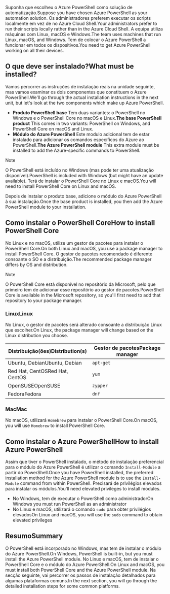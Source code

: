 <span data-ttu-id="f0c9c-101">Suponha que escolheu o Azure PowerShell como solução de automatização.</span><span class="sxs-lookup"><span data-stu-id="f0c9c-101">Suppose you have chosen Azure PowerShell as your automation solution.</span></span> <span data-ttu-id="f0c9c-102">Os administradores preferem executar os scripts localmente em vez de no Azure Cloud Shell.</span><span class="sxs-lookup"><span data-stu-id="f0c9c-102">Your administrators prefer to run their scripts locally rather than in the Azure Cloud Shell.</span></span> <span data-ttu-id="f0c9c-103">A equipa utiliza máquinas com Linux, macOS e Windows.</span><span class="sxs-lookup"><span data-stu-id="f0c9c-103">The team uses machines that run Linux, macOS, and Windows.</span></span> <span data-ttu-id="f0c9c-104">Tem de colocar o Azure PowerShell a funcionar em todos os dispositivos.</span><span class="sxs-lookup"><span data-stu-id="f0c9c-104">You need to get Azure PowerShell working on all their devices.</span></span> 

## <a name="what-must-be-installed"></a><span data-ttu-id="f0c9c-105">O que deve ser instalado?</span><span class="sxs-lookup"><span data-stu-id="f0c9c-105">What must be installed?</span></span>
<span data-ttu-id="f0c9c-106">Vamos percorrer as instruções de instalação reais na unidade seguinte, mas vamos examinar os dois componentes que constituem o Azure PowerShell.</span><span class="sxs-lookup"><span data-stu-id="f0c9c-106">We'll go through the actual installation instructions in the next unit, but let's look at the two components which make up Azure PowerShell.</span></span>

- <span data-ttu-id="f0c9c-107">**Produto PowerShell base** Tem duas variantes: o PowerShell no Windows e o PowerShell Core no macOS e Linux.</span><span class="sxs-lookup"><span data-stu-id="f0c9c-107">**The base PowerShell product** This comes in two variants: PowerShell on Windows, and PowerShell Core on macOS and Linux.</span></span>
- <span data-ttu-id="f0c9c-108">**Módulo do Azure PowerShell** Este modulo adicional tem de estar instalado para adicionar os comandos específicos do Azure ao PowerShell.</span><span class="sxs-lookup"><span data-stu-id="f0c9c-108">**The Azure PowerShell module** This extra module must be installed to add the Azure-specific commands to PowerShell.</span></span>

> [!NOTE]
> <span data-ttu-id="f0c9c-109">O PowerShell está incluído no Windows (mas pode ter uma atualização disponível).</span><span class="sxs-lookup"><span data-stu-id="f0c9c-109">PowerShell is included with Windows (but might have an update available).</span></span> <span data-ttu-id="f0c9c-110">Terá de instalar o PowerShell Core no Linux e macOS.</span><span class="sxs-lookup"><span data-stu-id="f0c9c-110">You will need to install PowerShell Core on Linux and macOS.</span></span>

<span data-ttu-id="f0c9c-111">Depois de instalar o produto base, adicione o módulo do Azure PowerShell à sua instalação.</span><span class="sxs-lookup"><span data-stu-id="f0c9c-111">Once the base product is installed, you then add the Azure PowerShell module to your installation.</span></span>

## <a name="how-to-install-powershell-core"></a><span data-ttu-id="f0c9c-112">Como instalar o PowerShell Core</span><span class="sxs-lookup"><span data-stu-id="f0c9c-112">How to install PowerShell Core</span></span>
<span data-ttu-id="f0c9c-113">No Linux e no macOS, utilize um gestor de pacotes para instalar o PowerShell Core.</span><span class="sxs-lookup"><span data-stu-id="f0c9c-113">On both Linux and macOS, you use a package manager to install PowerShell Core.</span></span> <span data-ttu-id="f0c9c-114">O gestor de pacotes recomendado é diferente consoante o SO e a distribuição.</span><span class="sxs-lookup"><span data-stu-id="f0c9c-114">The recommended package manager differs by OS and distribution.</span></span>

> [!NOTE]
> <span data-ttu-id="f0c9c-115">O PowerShell Core está disponível no repositório da Microsoft, pelo que primeiro tem de adicionar esse repositório ao gestor de pacotes.</span><span class="sxs-lookup"><span data-stu-id="f0c9c-115">PowerShell Core is available in the Microsoft repository, so you'll first need to add that repository to your package manager.</span></span>

### <a name="linux"></a><span data-ttu-id="f0c9c-116">Linux</span><span class="sxs-lookup"><span data-stu-id="f0c9c-116">Linux</span></span>
<span data-ttu-id="f0c9c-117">No Linux, o gestor de pacotes será alterado consoante a distribuição Linux que escolher.</span><span class="sxs-lookup"><span data-stu-id="f0c9c-117">On Linux, the package manager will change based on the Linux distribution you choose.</span></span>

| <span data-ttu-id="f0c9c-118">Distribuição(ões)</span><span class="sxs-lookup"><span data-stu-id="f0c9c-118">Distribution(s)</span></span>  | <span data-ttu-id="f0c9c-119">Gestor de pacotes</span><span class="sxs-lookup"><span data-stu-id="f0c9c-119">Package manager</span></span> |
|------------------|-----------------|
| <span data-ttu-id="f0c9c-120">Ubuntu, Debian</span><span class="sxs-lookup"><span data-stu-id="f0c9c-120">Ubuntu, Debian</span></span>   | `apt-get`       |
| <span data-ttu-id="f0c9c-121">Red Hat, CentOS</span><span class="sxs-lookup"><span data-stu-id="f0c9c-121">Red Hat, CentOS</span></span>  | `yum`           |
| <span data-ttu-id="f0c9c-122">OpenSUSE</span><span class="sxs-lookup"><span data-stu-id="f0c9c-122">OpenSUSE</span></span>         | `zypper`        |
| <span data-ttu-id="f0c9c-123">Fedora</span><span class="sxs-lookup"><span data-stu-id="f0c9c-123">Fedora</span></span>           | `dnf`           |

### <a name="mac"></a><span data-ttu-id="f0c9c-124">Mac</span><span class="sxs-lookup"><span data-stu-id="f0c9c-124">Mac</span></span>
<span data-ttu-id="f0c9c-125">No macOS, utilizará `Homebrew` para instalar o PowerShell Core.</span><span class="sxs-lookup"><span data-stu-id="f0c9c-125">On macOS, you will use `Homebrew` to install PowerShell Core.</span></span>

## <a name="how-to-install-azure-powershell"></a><span data-ttu-id="f0c9c-126">Como instalar o Azure PowerShell</span><span class="sxs-lookup"><span data-stu-id="f0c9c-126">How to install Azure PowerShell</span></span>
<span data-ttu-id="f0c9c-127">Assim que tiver o PowerShell instalado, o método de instalação preferencial para o módulo do Azure PowerShell é utilizar o comando `Install-Module` a partir do PowerShell.</span><span class="sxs-lookup"><span data-stu-id="f0c9c-127">Once you have PowerShell installed, the preferred installation method for the Azure PowerShell module is to use the `Install-Module` command from within PowerShell.</span></span> <span data-ttu-id="f0c9c-128">Precisará de privilégios elevados para instalar os módulos.</span><span class="sxs-lookup"><span data-stu-id="f0c9c-128">You'll need elevated privileges to install modules.</span></span>

- <span data-ttu-id="f0c9c-129">No Windows, tem de executar o PowerShell como administrador</span><span class="sxs-lookup"><span data-stu-id="f0c9c-129">On Windows you must run PowerShell as an administrator</span></span>
- <span data-ttu-id="f0c9c-130">No Linux e macOS, utilizará o comando `sudo` para obter privilégios elevados</span><span class="sxs-lookup"><span data-stu-id="f0c9c-130">On Linux and macOS, you will use the `sudo` command to obtain elevated privileges</span></span>

## <a name="summary"></a><span data-ttu-id="f0c9c-131">Resumo</span><span class="sxs-lookup"><span data-stu-id="f0c9c-131">Summary</span></span>
<span data-ttu-id="f0c9c-132">O PowerShell está incorporado no Windows, mas tem de instalar o módulo do Azure PowerShell.</span><span class="sxs-lookup"><span data-stu-id="f0c9c-132">On Windows, PowerShell is built-in, but you must install the Azure PowerShell module.</span></span> <span data-ttu-id="f0c9c-133">No Linux e macOS, tem de instalar o PowerShell Core e o módulo do Azure PowerShell.</span><span class="sxs-lookup"><span data-stu-id="f0c9c-133">On Linux and macOS, you must install both PowerShell Core and the Azure PowerShell module.</span></span> <span data-ttu-id="f0c9c-134">Na secção seguinte, vai percorrer os passos de instalação detalhados para algumas plataformas comuns.</span><span class="sxs-lookup"><span data-stu-id="f0c9c-134">In the next section, you will go through the detailed installation steps for some common platforms.</span></span>